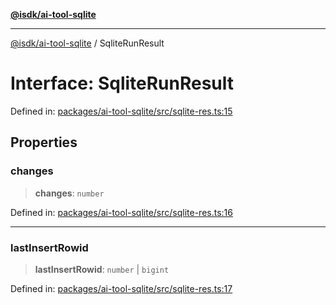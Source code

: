 [**@isdk/ai-tool-sqlite**](../README.md)

***

[@isdk/ai-tool-sqlite](../globals.md) / SqliteRunResult

# Interface: SqliteRunResult

Defined in: [packages/ai-tool-sqlite/src/sqlite-res.ts:15](https://github.com/isdk/ai-tool-sqlite.js/blob/845862c47602d22555d85e9da1cf6d3511d18a9b/src/sqlite-res.ts#L15)

## Properties

### changes

> **changes**: `number`

Defined in: [packages/ai-tool-sqlite/src/sqlite-res.ts:16](https://github.com/isdk/ai-tool-sqlite.js/blob/845862c47602d22555d85e9da1cf6d3511d18a9b/src/sqlite-res.ts#L16)

***

### lastInsertRowid

> **lastInsertRowid**: `number` \| `bigint`

Defined in: [packages/ai-tool-sqlite/src/sqlite-res.ts:17](https://github.com/isdk/ai-tool-sqlite.js/blob/845862c47602d22555d85e9da1cf6d3511d18a9b/src/sqlite-res.ts#L17)
